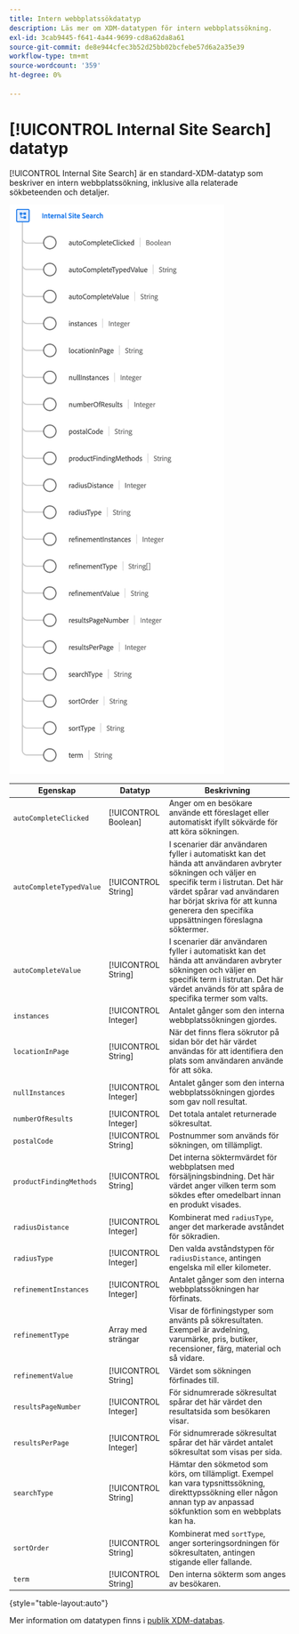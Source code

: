 ```yaml
---
title: Intern webbplatssökdatatyp
description: Läs mer om XDM-datatypen för intern webbplatssökning.
exl-id: 3cab9445-f641-4a44-9699-cd8a62da8a61
source-git-commit: de8e944cfec3b52d25bb02bcfebe57d6a2a35e39
workflow-type: tm+mt
source-wordcount: '359'
ht-degree: 0%

---
```


# [!UICONTROL Internal Site Search] datatyp

[!UICONTROL Internal Site Search] är en standard-XDM-datatyp som beskriver en intern webbplatssökning, inklusive alla relaterade sökbeteenden och detaljer.

![](../images/data-types/internal-site-search.png)

| Egenskap | Datatyp | Beskrivning |
| --- | --- | --- |
| `autoCompleteClicked` | [!UICONTROL Boolean] | Anger om en besökare använde ett föreslaget eller automatiskt ifyllt sökvärde för att köra sökningen. |
| `autoCompleteTypedValue` | [!UICONTROL String] | I scenarier där användaren fyller i automatiskt kan det hända att användaren avbryter sökningen och väljer en specifik term i listrutan. Det här värdet spårar vad användaren har börjat skriva för att kunna generera den specifika uppsättningen föreslagna söktermer. |
| `autoCompleteValue` | [!UICONTROL String] | I scenarier där användaren fyller i automatiskt kan det hända att användaren avbryter sökningen och väljer en specifik term i listrutan. Det här värdet används för att spåra de specifika termer som valts. |
| `instances` | [!UICONTROL Integer] | Antalet gånger som den interna webbplatssökningen gjordes. |
| `locationInPage` | [!UICONTROL String] | När det finns flera sökrutor på sidan bör det här värdet användas för att identifiera den plats som användaren använde för att söka. |
| `nullInstances` | [!UICONTROL Integer] | Antalet gånger som den interna webbplatssökningen gjordes som gav noll resultat. |
| `numberOfResults` | [!UICONTROL Integer] | Det totala antalet returnerade sökresultat. |
| `postalCode` | [!UICONTROL String] | Postnummer som används för sökningen, om tillämpligt. |
| `productFindingMethods` | [!UICONTROL String] | Det interna söktermvärdet för webbplatsen med försäljningsbindning. Det här värdet anger vilken term som sökdes efter omedelbart innan en produkt visades. |
| `radiusDistance` | [!UICONTROL Integer] | Kombinerat med `radiusType`, anger det markerade avståndet för sökradien. |
| `radiusType` | [!UICONTROL Integer] | Den valda avståndstypen för `radiusDistance`, antingen engelska mil eller kilometer. |
| `refinementInstances` | [!UICONTROL Integer] | Antalet gånger som den interna webbplatssökningen har förfinats. |
| `refinementType` | Array med strängar | Visar de förfiningstyper som använts på sökresultaten. Exempel är avdelning, varumärke, pris, butiker, recensioner, färg, material och så vidare. |
| `refinementValue` | [!UICONTROL String] | Värdet som sökningen förfinades till. |
| `resultsPageNumber` | [!UICONTROL Integer] | För sidnumrerade sökresultat spårar det här värdet den resultatsida som besökaren visar. |
| `resultsPerPage` | [!UICONTROL Integer] | För sidnumrerade sökresultat spårar det här värdet antalet sökresultat som visas per sida. |
| `searchType` | [!UICONTROL String] | Hämtar den sökmetod som körs, om tillämpligt. Exempel kan vara typsnittssökning, direkttypssökning eller någon annan typ av anpassad sökfunktion som en webbplats kan ha. |
| `sortOrder` | [!UICONTROL String] | Kombinerat med `sortType`, anger sorteringsordningen för sökresultaten, antingen stigande eller fallande. |
| `term` | [!UICONTROL String] | Den interna sökterm som anges av besökaren. |

{style="table-layout:auto"}

Mer information om datatypen finns i [publik XDM-databas](https://github.com/adobe/xdm/blob/master/docs/reference/datatypes/internal-site-search.schema.json).
